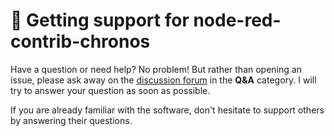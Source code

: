 # 🙏 Getting support for node-red-contrib-chronos
Have a question or need help? No problem! But rather than opening an issue, please ask away on the [discussion forum](https://github.com/jensrossbach/node-red-contrib-sony-audio/discussions/categories/q-a) in the **Q&A** category. I will try to answer your question as soon as possible.

If you are already familiar with the software, don't hesitate to support others by answering their questions.